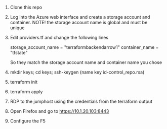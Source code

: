 1. Clone this repo

2. Log into the Azure web interface and create a storage account and container. NOTE! the storage account name  is global and must be unique


3. Edit providers.tf and change the following lines

    storage_account_name = "terraformbackendarrow1"
    container_name       = "tfstate"

   So they match the storage account name and container name you chose

4. mkdir keys; cd keys; ssh-keygen (name key id-control_repo.rsa) 

5. terraform init

6. terraform apply

7. RDP to the jumphost using the credentials from the terraform output

8. Open Firefox and go to https://10.1.20.103:8443

9. Configure the F5
